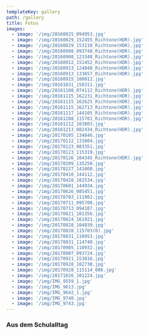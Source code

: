 ```yaml
---
templateKey: gallery
path: /gallery
title: Fotos
images:
  - image: '/img/20160825_094953.jpg'
  - image: '/img/20160829_152455_Richtone(HDR).jpg'
  - image: '/img/20160829_153110_Richtone(HDR).jpg'
  - image: '/img/20160908_093748_Richtone(HDR).jpg'
  - image: '/img/20160908_123348_Richtone(HDR).jpg'
  - image: '/img/20160912_151452_Richtone(HDR).jpg'
  - image: '/img/20160913_124840_Richtone(HDR).jpg'
  - image: '/img/20160913_133657_Richtone(HDR).jpg'
  - image: '/img/20160915_100012.jpg'
  - image: '/img/20161031_150311.jpg'
  - image: '/img/20161108_074112_Richtone(HDR).jpg'
  - image: '/img/20161115_162231_Richtone(HDR).jpg'
  - image: '/img/20161115_162625_Richtone(HDR).jpg'
  - image: '/img/20161115_162713_Richtone(HDR).jpg'
  - image: '/img/20161117_144105_Richtone(HDR).jpg'
  - image: '/img/20161208_115701_Richtone(HDR).jpg'
  - image: '/img/20161212_103803.jpg'
  - image: '/img/20161213_082434_Richtone(HDR).jpg'
  - image: '/img/20170105_134846.jpg'
  - image: '/img/20170112_133804.jpg'
  - image: '/img/20170123_083351.jpg'
  - image: '/img/20170123_115319.jpg'
  - image: '/img/20170126_104345_Richtone(HDR).jpg'
  - image: '/img/20170209_135250.jpg'
  - image: '/img/20170227_141008.jpg'
  - image: '/img/20170410_144112.jpg'
  - image: '/img/20170428_182534.jpg'
  - image: '/img/20170601_144934.jpg'
  - image: '/img/20170626_085451.jpg'
  - image: '/img/20170703_111902.jpg'
  - image: '/img/20170711_095700.jpg'
  - image: '/img/20170713_094107.jpg'
  - image: '/img/20170821_101356.jpg'
  - image: '/img/20170824_161921.jpg'
  - image: '/img/20170828_104039.jpg'
  - image: '/img/20170828_115703(0).jpg'
  - image: '/img/20170831_110953.jpg'
  - image: '/img/20170831_114740.jpg'
  - image: '/img/20170905_110932.jpg'
  - image: '/img/20170907_093724.jpg'
  - image: '/img/20170921_153816.jpg'
  - image: '/img/20170928_102730.jpg'
  - image: '/img/20170928_115114_006.jpg'
  - image: '/img/20171026_101224.jpg'
  - image: '/img/IMG_9559_1.jpg'
  - image: '/img/IMG_9613.jpg'
  - image: '/img/IMG_9642_1.jpg'
  - image: '/img/IMG_9740.jpg'
  - image: '/img/IMG_9743.jpg'
---
```

### Aus dem Schulalltag